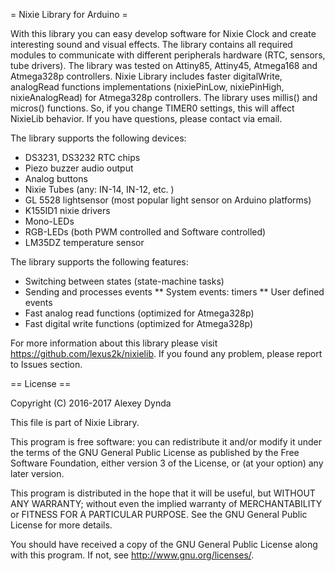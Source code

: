 = Nixie Library for Arduino =

With this library you can easy develop software for Nixie Clock and create
interesting sound and visual effects. The library contains all required
modules to communicate with different peripherals hardware (RTC, sensors,
tube drivers). The library was tested on Attiny85, Attiny45, Atmega168
and Atmega328p controllers. Nixie Library includes faster digitalWrite,
analogRead functions implementations (nixiePinLow, nixiePinHigh,
nixieAnalogRead) for Atmega328p controllers. The library uses millis() and micros()
functions. So, if you change TIMER0 settings, this will affect NixieLib behavior.
If you have questions, please contact via email.

The library supports the following devices:
 * DS3231, DS3232 RTC chips
 * Piezo buzzer audio output
 * Analog buttons
 * Nixie Tubes (any: IN-14, IN-12, etc. )
 * GL 5528 lightsensor (most popular light sensor on Arduino platforms)
 * K155ID1 nixie drivers
 * Mono-LEDs
 * RGB-LEDs (both PWM controlled and Software controlled)
 * LM35DZ temperature sensor

The library supports the following features:

 * Switching between states (state-machine tasks)
 * Sending and processes events
 ** System events: timers
 ** User defined events
 * Fast analog read functions (optimized for Atmega328p)
 * Fast digital write functions (optimized for Atmega328p)

For more information about this library please visit
https://github.com/lexus2k/nixielib.
If you found any problem, please report to Issues section.

== License ==

Copyright (C) 2016-2017 Alexey Dynda

This file is part of Nixie Library.

This program is free software: you can redistribute it and/or modify
it under the terms of the GNU General Public License as published by
the Free Software Foundation, either version 3 of the License, or
(at your option) any later version.

This program is distributed in the hope that it will be useful,
but WITHOUT ANY WARRANTY; without even the implied warranty of
MERCHANTABILITY or FITNESS FOR A PARTICULAR PURPOSE.  See the
GNU General Public License for more details.

You should have received a copy of the GNU General Public License
along with this program.  If not, see <http://www.gnu.org/licenses/>.

